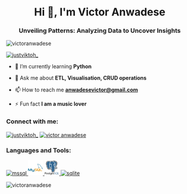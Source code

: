 <h1 align="center">Hi 👋, I'm Victor Anwadese</h1>
<h3 align="center">Unveiling Patterns: Analyzing Data to Uncover Insights</h3>

<p align="left"> <img src="https://komarev.com/ghpvc/?username=victoranwadese&label=Profile%20views&color=0e75b6&style=flat" alt="victoranwadese" /> </p>

<p align="left"> <a href="https://twitter.com/justviktoh_" target="blank"><img src="https://img.shields.io/twitter/follow/justviktoh_?logo=twitter&style=for-the-badge" alt="justviktoh_" /></a> </p>

- 🌱 I’m currently learning **Python**

- 💬 Ask me about **ETL, Visualisation, CRUD operations**

- 📫 How to reach me **anwadesevictor@gmail.com**

- ⚡ Fun fact **I am a music lover**

<h3 align="left">Connect with me:</h3>
<p align="left">
<a href="https://twitter.com/justviktoh_" target="blank"><img align="center" src="https://raw.githubusercontent.com/rahuldkjain/github-profile-readme-generator/master/src/images/icons/Social/twitter.svg" alt="justviktoh_" height="30" width="40" /></a>
<a href="https://linkedin.com/in/victor anwadese" target="blank"><img align="center" src="https://raw.githubusercontent.com/rahuldkjain/github-profile-readme-generator/master/src/images/icons/Social/linked-in-alt.svg" alt="victor anwadese" height="30" width="40" /></a>
</p>

<h3 align="left">Languages and Tools:</h3>
<p align="left"> <a href="https://www.microsoft.com/en-us/sql-server" target="_blank" rel="noreferrer"> <img src="https://www.svgrepo.com/show/303229/microsoft-sql-server-logo.svg" alt="mssql" width="40" height="40"/> </a> <a href="https://www.mysql.com/" target="_blank" rel="noreferrer"> <img src="https://raw.githubusercontent.com/devicons/devicon/master/icons/mysql/mysql-original-wordmark.svg" alt="mysql" width="40" height="40"/> </a> <a href="https://www.postgresql.org" target="_blank" rel="noreferrer"> <img src="https://raw.githubusercontent.com/devicons/devicon/master/icons/postgresql/postgresql-original-wordmark.svg" alt="postgresql" width="40" height="40"/> </a> <a href="https://www.sqlite.org/" target="_blank" rel="noreferrer"> <img src="https://www.vectorlogo.zone/logos/sqlite/sqlite-icon.svg" alt="sqlite" width="40" height="40"/> </a> </p>

<p><img align="center" src="https://github-readme-stats.vercel.app/api/top-langs?username=victoranwadese&show_icons=true&locale=en&layout=compact" alt="victoranwadese" /></p>
